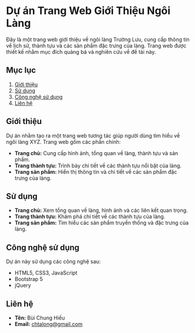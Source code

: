 # Dự án Trang Web Giới Thiệu Ngôi Làng

Đây là một trang web giới thiệu về ngôi làng Trường Lưu, cung cấp thông tin về lịch sử, thành tựu và các sản phẩm đặc trưng của làng. Trang web được thiết kế nhằm mục đích quảng bá và nghiên cứu về đề tài này.

## Mục lục

1. [Giới thiệu](#giới-thiệu)  
2. [Sử dụng](#sử-dụng)  
3. [Công nghệ sử dụng](#công-nghệ-sử-dụng)  
4. [Liên hệ](#liên-hệ)  

## Giới thiệu

Dự án nhằm tạo ra một trang web tương tác giúp người dùng tìm hiểu về ngôi làng XYZ. Trang web gồm các phần chính:  

- **Trang chủ:** Cung cấp hình ảnh, tổng quan về làng, thành tựu và sản phẩm.  
- **Trang thành tựu:** Trình bày chi tiết về các thành tựu nổi bật của làng.  
- **Trang sản phẩm:** Hiển thị thông tin và chi tiết về các sản phẩm đặc trưng của làng.  

## Sử dụng

- **Trang chủ:** Xem tổng quan về làng, hình ảnh và các liên kết quan trọng.  
- **Trang thành tựu:** Khám phá chi tiết về các thành tựu của làng.  
- **Trang sản phẩm:** Tìm hiểu các sản phẩm truyền thống và đặc trưng của làng.  

## Công nghệ sử dụng

Dự án này sử dụng các công nghệ sau:

- HTML5, CSS3, JavaScript  
- Bootstrap 5  
- jQuery  

## Liên hệ

- **Tên:** Bùi Chung Hiếu  
- **Email:** chtalong@gmail.com 

